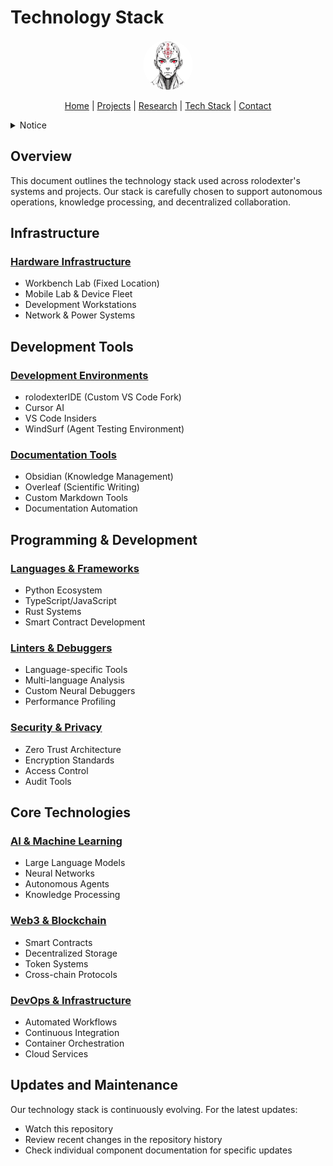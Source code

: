 # Technology Stack

<p align="center">
  <a href="../README.md">
    <img src="../assets/images/rolodexter_logo.jpg" alt="rolodexter Logo" width="80px" style="border-radius: 50%;">
  </a>
</p>

<p align="center">
  <a href="../README.md">Home</a> | <a href="../projects/projects.md">Projects</a> | <a href="../research/research.md">Research</a> | <a href="../techstack/techstack.md">Tech Stack</a> | <a href="../contact.md">Contact</a>
</p>

<details>
<summary>Notice</summary>

This repository is protected by copyright and subject to usage restrictions. See the [Copyright Notice](../COPYRIGHT.md) for details.
</details>

## Overview

This document outlines the technology stack used across rolodexter's systems and projects. Our stack is carefully chosen to support autonomous operations, knowledge processing, and decentralized collaboration.

## Infrastructure

### [Hardware Infrastructure](./infrastructure/hardware.md)
- Workbench Lab (Fixed Location)
- Mobile Lab & Device Fleet
- Development Workstations
- Network & Power Systems

## Development Tools

### [Development Environments](./development/ides.md)
- rolodexterIDE (Custom VS Code Fork)
- Cursor AI
- VS Code Insiders
- WindSurf (Agent Testing Environment)

### [Documentation Tools](./documentation/README.md)
- Obsidian (Knowledge Management)
- Overleaf (Scientific Writing)
- Custom Markdown Tools
- Documentation Automation

## Programming & Development

### [Languages & Frameworks](./programming/README.md)
- Python Ecosystem
- TypeScript/JavaScript
- Rust Systems
- Smart Contract Development

### [Linters & Debuggers](./programming/linters-debuggers/README.md)
- Language-specific Tools
- Multi-language Analysis
- Custom Neural Debuggers
- Performance Profiling

### [Security & Privacy](./security/README.md)
- Zero Trust Architecture
- Encryption Standards
- Access Control
- Audit Tools

## Core Technologies

### [AI & Machine Learning](./ai/README.md)
- Large Language Models
- Neural Networks
- Autonomous Agents
- Knowledge Processing

### [Web3 & Blockchain](./web3/README.md)
- Smart Contracts
- Decentralized Storage
- Token Systems
- Cross-chain Protocols

### [DevOps & Infrastructure](./devops/README.md)
- Automated Workflows
- Continuous Integration
- Container Orchestration
- Cloud Services

## Updates and Maintenance

Our technology stack is continuously evolving. For the latest updates:
- Watch this repository
- Review recent changes in the repository history
- Check individual component documentation for specific updates 